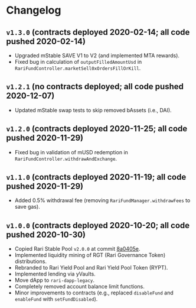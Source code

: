 # Changelog

## `v1.3.0` (contracts deployed 2020-02-14; all code pushed 2020-02-14)

* Upgraded mStable SAVE V1 to V2 (and implemented MTA rewards).
* Fixed bug in calculation of `outputFilledAmountUsd` in `RariFundController.marketSell0xOrdersFillOrKill`.

## `v1.2.1` (no contracts deployed; all code pushed 2020-12-07)

* Updated mStable swap tests to skip removed bAssets (i.e., DAI).

## `v1.2.0` (contracts deployed 2020-11-25; all code pushed 2020-11-29)

* Fixed bug in validation of mUSD redemption in `RariFundController.withdrawAndExchange`.

## `v1.1.0` (contracts deployed 2020-11-19; all code pushed 2020-11-29)

* Added 0.5% withdrawal fee (removing `RariFundManager.withdrawFees` to save gas).

## `v1.0.0` (contracts deployed 2020-10-20; all code pushed 2020-10-30)

* Copied Rari Stable Pool `v2.0.0` at commit [8a0405e](https://github.com/Rari-Capital/rari-stable-pool-contracts/commit/8a0405e8dacf908c79b3fe2999c153f81fbb5108).
* Implemented liquidity mining of RGT (Rari Governance Token) distributions.
* Rebranded to Rari Yield Pool and Rari Yield Pool Token (RYPT).
* Implemented lending via yVaults.
* Move dApp to `rari-dapp-legacy`. 
* Completely removed account balance limit functions.
* Minor improvements to contracts (e.g., replaced `disableFund` and `enableFund` with `setFundDisabled`).

